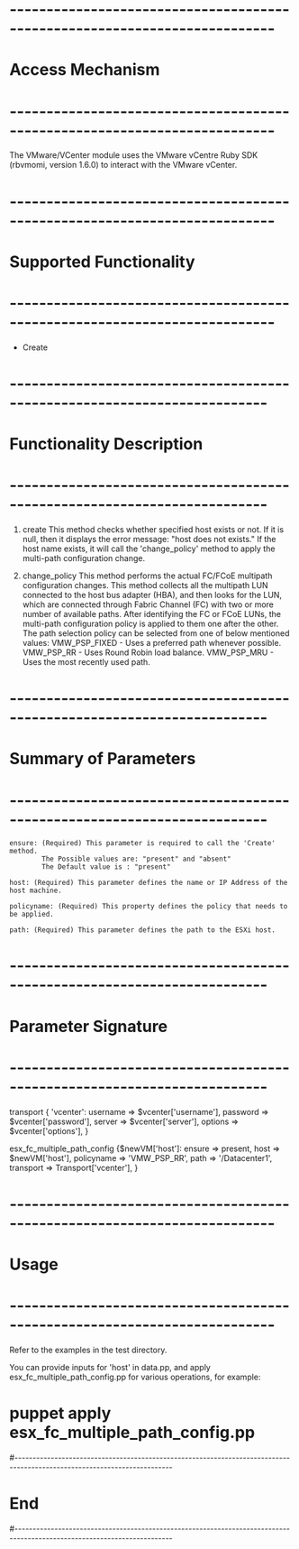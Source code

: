 
# --------------------------------------------------------------------------
# Access Mechanism 
# --------------------------------------------------------------------------
 
  The VMware/VCenter module uses the VMware vCentre Ruby SDK (rbvmomi, version 1.6.0) to interact with the VMware vCenter.
 
# --------------------------------------------------------------------------
# Supported Functionality
# --------------------------------------------------------------------------
 
  - Create
# -------------------------------------------------------------------------
# Functionality Description
# -------------------------------------------------------------------------
 
  1. create
     This method checks whether specified host exists or not. If it is null, then it displays the error message: "host does not exists."
     If the host name exists, it will call the 'change_policy' method to apply the multi-path configuration change.
  
  2. change_policy
     This method performs the actual FC/FCoE multipath configuration changes.
     This method collects all the multipath LUN connected to the host bus adapter (HBA), and then looks for the LUN, which are connected through Fabric Channel (FC) with two or more number of available paths.
     After identifying the FC or FCoE LUNs, the multi-path configuration policy is applied to them one after the other.
     The path selection policy can be selected from one of below mentioned values:
     VMW_PSP_FIXED - Uses a preferred path whenever possible.
     VMW_PSP_RR - Uses Round Robin load balance.
     VMW_PSP_MRU - Uses the most recently used path.
   
# -------------------------------------------------------------------------
# Summary of Parameters
# -------------------------------------------------------------------------
   
    ensure: (Required) This parameter is required to call the 'Create' method.
            The Possible values are: "present" and "absent"
            The Default value is : "present"
 
    host: (Required) This parameter defines the name or IP Address of the host machine.     
	
    policyname: (Required) This property defines the policy that needs to be applied.
	
	path: (Required) This parameter defines the path to the ESXi host.
 
# -------------------------------------------------------------------------
# Parameter Signature 
# -------------------------------------------------------------------------
 
 transport { 'vcenter':
  username => $vcenter['username'],
  password => $vcenter['password'],
  server   => $vcenter['server'],
  options  => $vcenter['options'],
}

esx_fc_multiple_path_config {$newVM['host']:
  ensure => present,
  host => $newVM['host'],
  policyname => 'VMW_PSP_RR',
  path			 => '/Datacenter1',
  transport   => Transport['vcenter'],
}
 
# --------------------------------------------------------------------------
# Usage
# --------------------------------------------------------------------------
   Refer to the examples in the test directory.
   
   You can provide inputs for 'host' in data.pp, and apply esx_fc_multiple_path_config.pp for various operations, for example:
   # puppet apply esx_fc_multiple_path_config.pp
 
#-------------------------------------------------------------------------------------------------------------------------
# End
#-------------------------------------------------------------------------------------------------------------------------
 